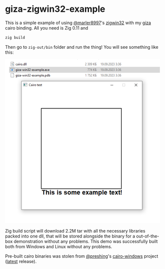 # giza-zigwin32-example

This is a simple example of using [@marler8997](https://github.com/marler8997)'s [zigwin32](https://github.com/marlersoft/zigwin32) with my [giza](https://github.com/koenigskraut/giza) cairo binding. All you need is Zig 0.11 and
```bash
zig build
```

Then go to `zig-out/bin` folder and run the thing! You will see something like this:

![example](./assets/example.png)

Zig build script will download 2.2M tar with all the necessary libraries packed into one dll, that will be stored alongside the binary for a out-of-the-box demonstration without any problems. This demo was successfully built both from Windows and Linux without any problems.

Pre-built cairo binaries was stolen from [@preshing](https://github.com/preshing)'s [cairo-windows](https://github.com/preshing/cairo-windows) project ([latest](https://github.com/preshing/cairo-windows/releases/tag/with-tee) release).
